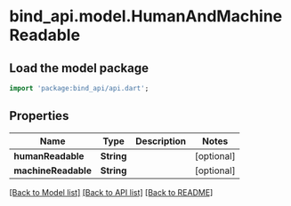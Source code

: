 # bind_api.model.HumanAndMachineReadable

## Load the model package
```dart
import 'package:bind_api/api.dart';
```

## Properties
Name | Type | Description | Notes
------------ | ------------- | ------------- | -------------
**humanReadable** | **String** |  | [optional] 
**machineReadable** | **String** |  | [optional] 

[[Back to Model list]](../README.md#documentation-for-models) [[Back to API list]](../README.md#documentation-for-api-endpoints) [[Back to README]](../README.md)


